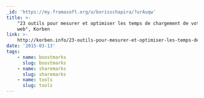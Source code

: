 ```yaml
---
_id: 'https://my.framasoft.org/u/borisschapira/?urAuqw'
title: >-
    "23 outils pour mesurer et optimiser les temps de chargement de votre site
    web", Korben
link: >-
    http://korben.info/23-outils-pour-mesurer-et-optimiser-les-temps-de-chargement-de-votre-site-web.html
date: '2015-03-13'
tags:
    - name: boostmarks
      slug: boostmarks
    - name: sharemarks
      slug: sharemarks
    - name: tools
      slug: tools
---
```


<div class="markdown"><p></p></div>
